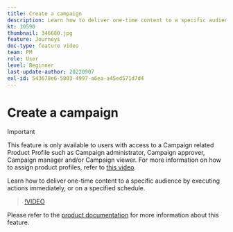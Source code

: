 ```yaml
---
title: Create a campaign
description: Learn how to deliver one-time content to a specific audience by executing actions immediately, or on a specified schedule.
kt: 10590
thumbnail: 346680.jpg
feature: Journeys
doc-type: feature video
team: PM
role: User
level: Beginner
last-update-author: 20220907
exl-id: 543678e6-5803-4997-a6ea-a45ed571d7d4
---
```

# Create a campaign

>[!IMPORTANT]
>
>This feature is only available to users with access to a Campaign related Product Profile such as Campaign administrator, Campaign approver, Campaign manager and/or Campaign viewer. For more information on how to assign product profiles, refer to [this video](/help/set-up-access/access-management.md).

Learn how to deliver one-time content to a specific audience by executing actions immediately, or on a specified schedule.

>[!VIDEO](https://video.tv.adobe.com/v/346680?quality=12)

Please refer to the [product documentation](https://experienceleague.adobe.com/docs/journey-optimizer/using/campaigns/get-started-with-campaigns.html?lang=en) for more information about this feature.
